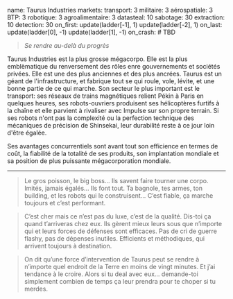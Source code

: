 name: Taurus Industries
markets:
    transport: 3
    militaire: 3
    aérospatiale: 3
    BTP: 3
    robotique: 3
    agroalimentaire: 3
datasteal: 10
sabotage: 30
extraction: 10
detection: 30
on_first:
    update(ladder[-1], 1)
    update(ladder[-2], 1)
on_last:
    update(ladder[0], -1)
    update(ladder[1], -1)
on_crash:
    # TBD

> *Se rendre au-delà du progrès*

Taurus Industries est la plus grosse mégacorpo. Elle est la plus emblèmatique du renversement des rôles enre gouvernements et sociétés privées. Elle est une des plus anciennes et des plus 
ancrées. Taurus est un géant de l'infrastructure, et fabrique tout se qui roule, vole, lévite, et une bonne partie de ce qui marche. Son secteur le plus important est le transport: ses réseaux de trains magnétiques relient Pékin à Paris en quelques heures, ses robots-ouvriers produisent ses hélicoptères furtifs à la chaîne et elle parvient à rivaliser avec Impulse sur son propre
terrain. Si ses robots n'ont pas la complexité ou la perfection technique des mécaniques de précision de Shinsekai, leur durabilité reste à ce jour loin d'être égalée.

Ses avantages concurrentiels sont avant tout son efficience en termes de coût, la fiabilité de la totalité de ses produits, son implantation mondiale et sa position de plus puissante mégacorporation mondiale.

---

>Le gros poisson, le big boss...  Ils savent faire tourner une corpo. Imités, jamais égalés… Ils font tout. Ta bagnole, tes armes, ton building, et les robots qui le construisent… C’est fiable, ça marche toujours et c’est performant. 

>C’est cher mais ce n’est pas du luxe, c’est de la qualité. Dis-toi ça quand t’arriveras chez eux. Ils gèrent mieux leurs sous que n’importe qui et leurs forces de défenses sont efficaces. Pas de cri de guerre flashy, pas de dépenses inutiles. Efficients et méthodiques, qui arrivent toujours à destination. 

>On dit qu’une force d’intervention de Taurus peut se rendre à n’importe quel endroit de la Terre en moins de vingt minutes. Et j’ai tendance à le croire. Alors si tu deal avec eux… demande-toi simplement combien de temps ça leur prendra pour te choper si tu merdes.
